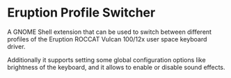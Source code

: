 # Eruption Profile Switcher

A GNOME Shell extension that can be used to switch between different profiles of
the Eruption ROCCAT Vulcan 100/12x user space keyboard driver.

Additionally it supports setting some global configuration options like
brightness of the keyboard, and it allows to enable or disable sound effects.
